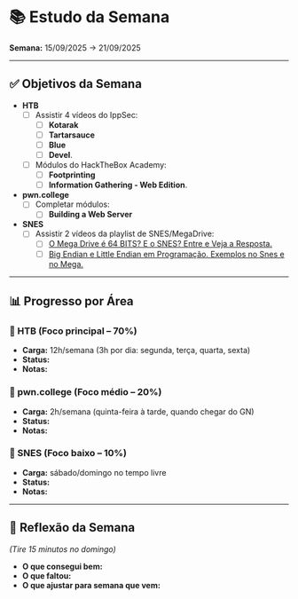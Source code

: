 # 📚 Estudo da Semana

**Semana:** 15/09/2025 -> 21/09/2025

---

## ✅ Objetivos da Semana

- **HTB**
  - [ ] Assistir 4 vídeos do IppSec:
    - [ ] **Kotarak**
    - [ ] **Tartarsauce**
    - [ ] **Blue**
    - [ ] **Devel**.
  - [ ] Módulos do HackTheBox Academy:
    - [ ] **Footprinting**
    - [ ] **Information Gathering - Web Edition**.
- **pwn.college**
  - [ ] Completar módulos:
    - [ ] **Building a Web Server**
- **SNES**
  - [ ] Assistir 2 vídeos da playlist de SNES/MegaDrive:
    - [ ] [O Mega Drive é 64 BITS? E o SNES? Entre e Veja a Resposta.](https://www.youtube.com/watch?v=dZvp6X_dRuc)
    - [ ] [Big Endian e Little Endian em Programação. Exemplos no Snes e no Mega.](https://www.youtube.com/watch?v=ggz24JKI0VQ)

---

## 📊 Progresso por Área

### 🔹 HTB (Foco principal – 70%)
- **Carga:** 12h/semana (3h por dia: segunda, terça, quarta, sexta)
- **Status:**
- **Notas:**

### 🔹 pwn.college (Foco médio – 20%)
- **Carga:** 2h/semana (quinta-feira à tarde, quando chegar do GN)
- **Status:**
- **Notas:**

### 🔹 SNES (Foco baixo – 10%)
- **Carga:** sábado/domingo no tempo livre
- **Status:**
- **Notas:**

---

## 📝 Reflexão da Semana
*(Tire 15 minutos no domingo)*  
- **O que consegui bem:**
- **O que faltou:**
- **O que ajustar para semana que vem:**
